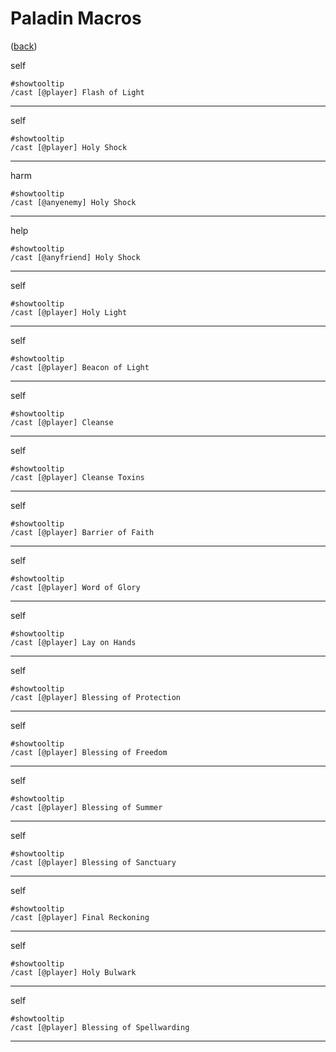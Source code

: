 <!--
    =====================================
    generator=datazen
    version=3.2.0
    hash=d8a4173fb18eb4951872ee626eac4043
    =====================================
-->

# Paladin Macros

([back](../README.md))

self

```
#showtooltip
/cast [@player] Flash of Light
```

---

self

```
#showtooltip
/cast [@player] Holy Shock
```

---

harm

```
#showtooltip
/cast [@anyenemy] Holy Shock
```

---

help

```
#showtooltip
/cast [@anyfriend] Holy Shock
```

---

self

```
#showtooltip
/cast [@player] Holy Light
```

---

self

```
#showtooltip
/cast [@player] Beacon of Light
```

---

self

```
#showtooltip
/cast [@player] Cleanse
```

---

self

```
#showtooltip
/cast [@player] Cleanse Toxins
```

---

self

```
#showtooltip
/cast [@player] Barrier of Faith
```

---

self

```
#showtooltip
/cast [@player] Word of Glory
```

---

self

```
#showtooltip
/cast [@player] Lay on Hands
```

---

self

```
#showtooltip
/cast [@player] Blessing of Protection
```

---

self

```
#showtooltip
/cast [@player] Blessing of Freedom
```

---

self

```
#showtooltip
/cast [@player] Blessing of Summer
```

---

self

```
#showtooltip
/cast [@player] Blessing of Sanctuary
```

---

self

```
#showtooltip
/cast [@player] Final Reckoning
```

---

self

```
#showtooltip
/cast [@player] Holy Bulwark
```

---

self

```
#showtooltip
/cast [@player] Blessing of Spellwarding
```

---
